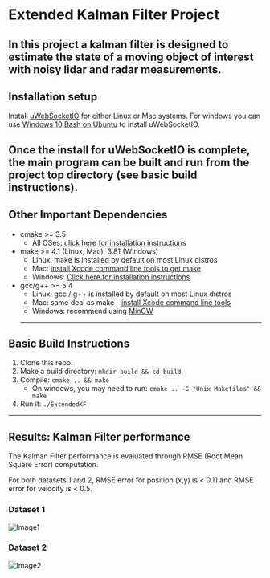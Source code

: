# Extended Kalman Filter Project 
In this project a kalman filter is designed to estimate the state of a moving object of interest with noisy lidar and radar measurements.  
---
## Installation setup

Install [uWebSocketIO](https://github.com/uWebSockets/uWebSockets) for either Linux or Mac systems. For windows you can use [Windows 10 Bash on Ubuntu](https://www.howtogeek.com/249966/how-to-install-and-use-the-linux-bash-shell-on-windows-10/) to install uWebSocketIO. 

Once the install for uWebSocketIO is complete, the main program can be built and run from the project top directory (see basic build instructions).
---
## Other Important Dependencies

* cmake >= 3.5
  * All OSes: [click here for installation instructions](https://cmake.org/install/)
* make >= 4.1 (Linux, Mac), 3.81 (Windows)
  * Linux: make is installed by default on most Linux distros
  * Mac: [install Xcode command line tools to get make](https://developer.apple.com/xcode/features/)
  * Windows: [Click here for installation instructions](http://gnuwin32.sourceforge.net/packages/make.htm)
* gcc/g++ >= 5.4
  * Linux: gcc / g++ is installed by default on most Linux distros
  * Mac: same deal as make - [install Xcode command line tools](https://developer.apple.com/xcode/features/)
  * Windows: recommend using [MinGW](http://www.mingw.org/)
  ---
## Basic Build Instructions

1. Clone this repo.
2. Make a build directory: `mkdir build && cd build`
3. Compile: `cmake .. && make` 
   * On windows, you may need to run: `cmake .. -G "Unix Makefiles" && make`
4. Run it: `./ExtendedKF`
---
## Results: Kalman Filter performance

The Kalman Filter performance is evaluated through RMSE (Root Mean Square Error) computation.

For both datasets 1 and 2, RMSE error for position (x,y) is < 0.11 and RMSE error for velocity is < 0.5.

### Dataset 1
![Image1](./output%20dimages/dataset1.PNG)

### Dataset 2
![Image2](./output%20dimages/dataset2.PNG)

